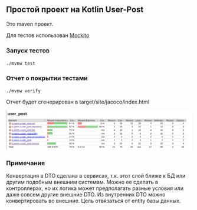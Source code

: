 ## Простой проект на Kotlin User-Post

Это maven проект.

Для тестов использован [Mockito](https://site.mockito.org/)

### Запуск тестов

```shell
./mvnw test
```

### Отчет о покрытии тестами

````shell
./mvnw verify
````

Отчет будет сгенерирован в target/site/jacoco/index.html

![Покрытие тестами](doc/jacoco.png)

### Примечания

Конвертация в DTO сделана в сервисах, т.к. этот слой ближе к БД или другим подобным внешним системам. Можно ее сделать в контроллерах, но их логика может предполагать разные условия или даже совсем другие внешние DTO. Из внутренних DTO можно конвертировать во внешние. Цель отвязаться от entity базы данных.  